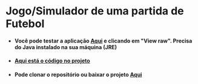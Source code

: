 # Jogo/Simulador de uma partida de Futebol

+ #### Você pode testar a aplicação [Aqui](https://github.com/LeonardoReisAmorim/Java/blob/master/PartidaFutebol%20JAVA/dist/PartidaFutebol.jar) e clicando em "View raw". Precisa do Java instalado na sua máquina (JRE)

+ #### [Aqui está o código no projeto](https://github.com/LeonardoReisAmorim/Java/tree/master/PartidaFutebol%20JAVA/src)

+ #### Pode clonar o repositório ou baixar o projeto [Aqui](https://github.com/LeonardoReisAmorim/Java/tree/master/BuscaCep%20JAVA)
